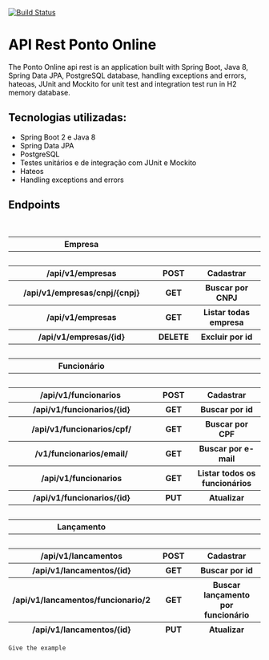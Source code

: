 [![Build Status](https://www.travis-ci.org/danielgutknecht/ponto-online-api.svg?branch=master)](https://www.travis-ci.org/danielgutknecht/ponto-online-api)
<!-- #######  YAY, I AM THE SOURCE EDITOR! #########-->
<h1 style="color: #2e6c80;"><span style="color: #000000;">API Rest Ponto Online</span></h1>
<p><span style="color: #000000;">The Ponto Online api rest is an application built with Spring Boot, Java 8, Spring Data JPA, PostgreSQL database, handling exceptions and errors, hateoas, JUnit and Mockito for unit test and integration test run in H2 memory database</span>.</p>
<h2 style="color: #2e6c80;"><span style="color: #000000;">Tecnologias utilizadas:</span></h2>
<ul>
<li><span style="color: #000000;">Spring Boot 2 e Java 8</span></li>
<li><span style="color: #000000;">Spring Data JPA</span></li>
<li><span style="color: #000000;">PostgreSQL</span></li>
<li><span style="color: #000000;">Testes unit&aacute;rios e de integra&ccedil;&atilde;o com JUnit e Mockito</span></li>
<li><span style="color: #000000;">Hateos</span></li>
<li><span style="color: #000000;">Handling exceptions and errors</span></li>
</ul>

<h2 style="color: #2e6c80;"><span style="color: #000000;">Endpoints</span></h2>
<p><span style="color: #000000;">&nbsp;</span></p>
<table>
<tbody style="font-size: 5px;">
<thead>
<tr>
<th>Empresa</th>
<th align="center">&nbsp;</th>
<th align="center">&nbsp;</th>
</tr>
<tr>
<th>&nbsp;</th>
<th align="center">&nbsp;</th>
<th align="center">&nbsp;</th>
</tr>
<tr>
<th>/api/v1/empresas</th>
<th align="center">POST</th>
<th align="center">Cadastrar</th>
</tr>
<tr>
<th>/api/v1/empresas/cnpj/{cnpj}</th>
<th align="center">GET</th>
<th align="center">Buscar por CNPJ</th>
</tr>
<tr>
<th>/api/v1/empresas</th>
<th align="center">GET</th>
<th align="center">Listar todas empresa</th>
</tr>
<tr>
<th>/api/v1/empresas/{id}</th>
<th align="center">DELETE</th>
<th align="center">Excluir por id</th>
</tr>
<tr>
<th>&nbsp;</th>
<th align="center">&nbsp;</th>
<th align="center">&nbsp;</th>
</tr>
<tr>
<th>Funcion&aacute;rio</th>
<th align="center">&nbsp;</th>
<th align="center">&nbsp;</th>
</tr>
<tr>
<th>&nbsp;</th>
<th align="center">&nbsp;</th>
<th align="center">&nbsp;</th>
</tr>
<tr>
<th>/api/v1/funcionarios&nbsp;</th>
<th align="center">POST</th>
<th align="center">Cadastrar</th>
</tr>
<tr>
<th>/api/v1/funcionarios/{id}</th>
<th align="center">GET</th>
<th align="center">Buscar por id</th>
</tr>
<tr>
<th>/api/v1/funcionarios/cpf/</th>
<th align="center">GET</th>
<th align="center">Buscar por CPF</th>
</tr>
<tr>
<th>/v1/funcionarios/email/</th>
<th align="center">GET</th>
<th align="center">Buscar por e-mail</th>
</tr>
<tr>
<th>/api/v1/funcionarios</th>
<th align="center">GET</th>
<th align="center">Listar todos os funcion&aacute;rios</th>
</tr>
<tr>
<th>/api/v1/funcionarios/{id}</th>
<th align="center">PUT</th>
<th align="center">Atualizar</th>
</tr>
<tr>
<th>&nbsp;</th>
<th align="center">&nbsp;</th>
<th align="center">&nbsp;</th>
</tr>
<tr>
<th>Lan&ccedil;amento</th>
<th align="center">&nbsp;</th>
<th align="center">&nbsp;</th>
</tr>
<tr>
<th>&nbsp;</th>
<th align="center">&nbsp;</th>
<th align="center">&nbsp;</th>
</tr>
<tr>
<th>/api/v1/lancamentos</th>
<th align="center">POST</th>
<th align="center">Cadastrar</th>
</tr>
<tr>
<th>/api/v1/lancamentos/{id}</th>
<th align="center">GET</th>
<th align="center">Buscar por id</th>
</tr>
<tr>
<th>/api/v1/lancamentos/funcionario/2</th>
<th align="center">GET</th>
<th align="center">Buscar lan&ccedil;amento por funcion&aacute;rio</th>
</tr>
<tr>
<th>/api/v1/lancamentos/{id}</th>
<th align="center">PUT</th>
<th align="center">Atualizar</th>
</tr>
</thead>
</tbody>
</table>

```
Give the example
```  
</div>